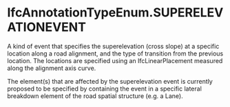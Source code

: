 IfcAnnotationTypeEnum.SUPERELEVATIONEVENT
=========================================
A kind of event that specifies the superelevation (cross slope) at a specific
location along a road alignment, and the type of transition from the previous
location. The locations are specified using an IfcLinearPlacement measured
along the alignment axis curve.  
  
The element(s) that are affected by the superelevation event is currently
proposed to be specified by containing the event in a specific lateral
breakdown element of the road spatial structure (e.g. a Lane).  


